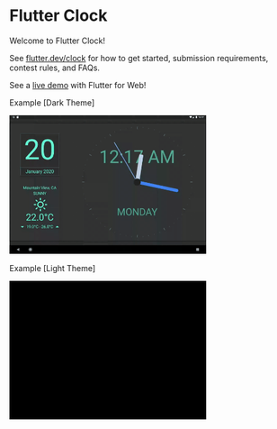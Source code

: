# Flutter Clock

Welcome to Flutter Clock!

See [flutter.dev/clock](https://flutter.dev/clock) for how to get started, submission requirements, contest rules, and FAQs.

See a [live demo](http://flutter-clock-lenovo.surge.sh/) with Flutter for Web!

Example [Dark Theme]

<img src='screenshot1.gif' width='350'>

Example [Light Theme]

<img src='screenshot2.gif' width='350'>
